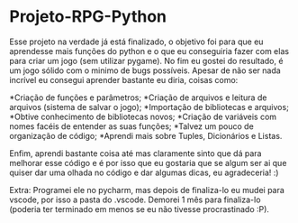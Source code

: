 # Projeto-RPG-Python
Esse projeto na verdade já está finalizado, o objetivo foi para que eu aprendesse mais funções do python e o que eu conseguiria fazer com elas para criar um jogo (sem utilizar pygame).
No fim eu gostei do resultado, é um jogo sólido com o minimo de bugs possíveis. Apesar de não ser nada incrível eu consegui aprender bastante eu diria, coisas como:

*Criação de funções e parâmetros;
*Criação de arquivos e leitura de arquivos (sistema de salvar o jogo);
*Importação de bibliotecas e arquivos;
*Obtive conhecimento de bibliotecas novos;
*Criação de variáveis com nomes facéis de entender as suas funções;
*Talvez um pouco de organização de código;
*Aprendi mais sobre Tuples, Dicionários e Listas.

Enfim, aprendi bastante coisa até mas claramente sinto que dá para melhorar esse código e é por isso que eu gostaria que se algum ser ai que quiser dar uma olhada no código e dar algumas dicas, eu agradeceria! :)

Extra: Programei ele no pycharm, mas depois de finaliza-lo eu mudei para vscode, por isso a pasta do .vscode. Demorei 1 mês para finaliza-lo (poderia ter terminado em menos se eu não tivesse procrastinado :P).
